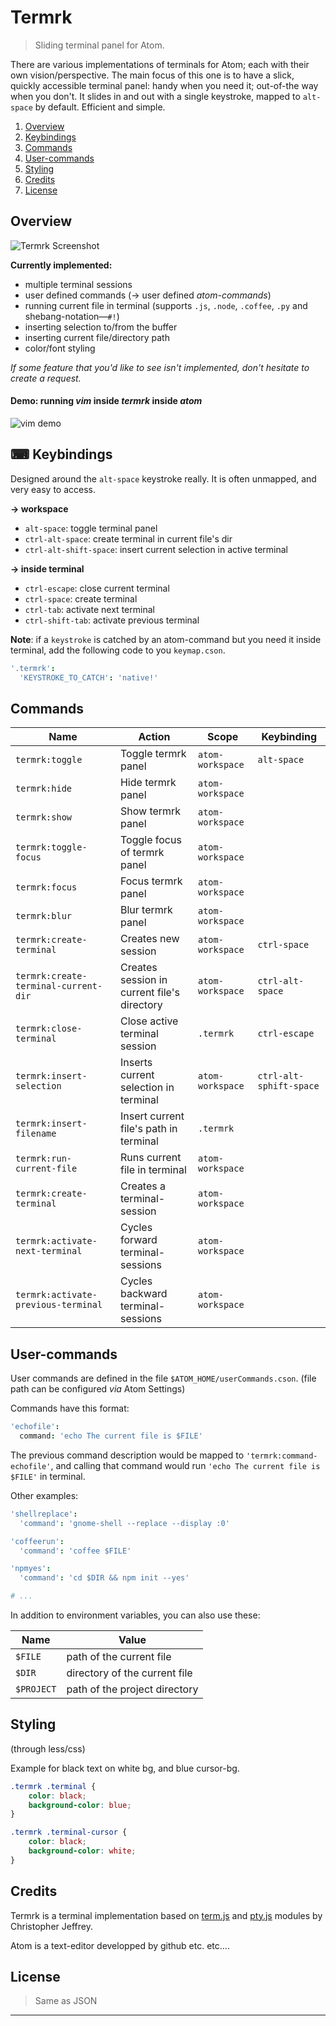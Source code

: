 # Termrk
> Sliding terminal panel for Atom.

There are various implementations of terminals for Atom; each with their own
vision/perspective.  The main focus of this one is to have a slick, quickly
accessible terminal panel: handy when you need it; out-of-the way when you
don't.
It slides in and out with a single keystroke, mapped to `alt-space` by
default. Efficient and simple.

<!--FIXME TOC doesnt seem to work on atom.io ¡gfm! -->
1. [Overview](#overview)
2. [Keybindings](#--keybindings)
3. [Commands](#commands)
4. [User-commands](#user-commands)
5. [Styling](#styling)
6. [Credits](#credits)
7. [License](#license)

## Overview

![Termrk Screenshot](https://github.com/romgrk/termrk/blob/master/static/out.gif?raw=true)

**Currently implemented:**
 - multiple terminal sessions
 - user defined commands (→ user defined *atom-commands*)
 - running current file in terminal
   (supports `.js`, `.node`, `.coffee`, `.py` and shebang-notation―`#!`)
 - inserting selection to/from the buffer
 - inserting current file/directory path
 - color/font styling

*If some feature that you'd like to see isn't implemented, don't hesitate to create a request.*

#### Demo: running *vim* inside *termrk* inside *atom*

![vim demo](https://github.com/romgrk/termrk/blob/master/static/vim.gif?raw=true)

## ⌨  Keybindings

Designed around the `alt-space` keystroke really. It is often unmapped,  and
very easy to access.

**→ workspace**

 - `alt-space`:      toggle terminal panel
 - `ctrl-alt-space`: create terminal in current file's dir
 - `ctrl-alt-shift-space`: insert current selection in active terminal

**→ inside terminal**

 - `ctrl-escape`:    close current terminal
 - `ctrl-space`:     create terminal
 - `ctrl-tab`:       activate next terminal
 - `ctrl-shift-tab`: activate previous terminal


**Note**: if a `keystroke` is catched by an atom-command but you need it inside terminal, add the following code to you `keymap.cson`.

```coffee
'.termrk':
  'KEYSTROKE_TO_CATCH': 'native!'
```

## Commands

| Name                                 | Action                                      | Scope            | Keybinding              |
| ----                                 | ----                                        | ----             | ----                    |
| `termrk:toggle`                      | Toggle termrk panel                         | `atom-workspace` | `alt-space`             |
| `termrk:hide`                        | Hide termrk panel                           | `atom-workspace` |                         |
| `termrk:show`                        | Show termrk panel                           | `atom-workspace` |                         |
| `termrk:toggle-focus`                | Toggle focus of termrk panel                | `atom-workspace` |                         |
| `termrk:focus`                       | Focus termrk panel                          | `atom-workspace` |                         |
| `termrk:blur`                        | Blur termrk panel                           | `atom-workspace` |                         |
| `termrk:create-terminal`             | Creates new session                         | `atom-workspace` | `ctrl-space`            |
| `termrk:create-terminal-current-dir` | Creates session in current file's directory | `atom-workspace` | `ctrl-alt-space`        |
| `termrk:close-terminal`              | Close active terminal session               | `.termrk`        | `ctrl-escape`           |
| `termrk:insert-selection`            | Inserts current selection in terminal       | `atom-workspace` | `ctrl-alt-sphift-space` |
| `termrk:insert-filename`             | Insert current file's path in terminal      | `.termrk`        |                         |
| `termrk:run-current-file`            | Runs current file in terminal               | `atom-workspace` |                         |
| `termrk:create-terminal`             | Creates a terminal-session                  | `atom-workspace` |                         |
| `termrk:activate-next-terminal`      | Cycles forward terminal-sessions            | `atom-workspace` |                         |
| `termrk:activate-previous-terminal`  | Cycles backward terminal-sessions           | `atom-workspace` |                         |

## User-commands

User commands are defined in the file `$ATOM_HOME/userCommands.cson`.
(file path can be configured *via* Atom Settings)

Commands have this format:
```coffee
'echofile':
  command: 'echo The current file is $FILE'
```
The previous command description would be mapped to `'termrk:command-echofile'`,
and calling that command would run `'echo The current file is $FILE'` in
terminal.

Other examples:
```coffee
'shellreplace':
  'command': 'gnome-shell --replace --display :0'

'coffeerun':
  'command': 'coffee $FILE'

'npmyes':
  'command': 'cd $DIR && npm init --yes'

# ...
```

In addition to environment variables, you can also use these:

| Name       | Value                         |
| ----       | -----                         |
| `$FILE`    | path of the current file      |
| `$DIR`     | directory of the current file |
| `$PROJECT` | path of the project directory |


## Styling
(through less/css)

Example for black text on white bg, and blue cursor-bg.

```css
.termrk .terminal {
    color: black;
    background-color: blue;
}

.termrk .terminal-cursor {
    color: black;
    background-color: white;
}
```

## Credits

Termrk is a terminal implementation based on [term.js][term] and [pty.js][pty]
modules by Christopher Jeffrey.

Atom is a text-editor developped by github etc. etc....

## License

> Same as JSON


--------------------------------------------------------

[term]: https://github.com/chjj/term.js
[pty]:  https://github.com/chjj/pty.js

<!-- lang: coffee -->
